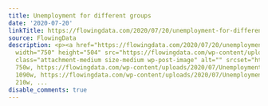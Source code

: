 ```yaml
---
title: Unemployment for different groups
date: '2020-07-20'
linkTitle: https://flowingdata.com/2020/07/20/unemployment-for-different-groups/
source: FlowingData
description: <p><a href="https://flowingdata.com/2020/07/20/unemployment-for-different-groups/"><img
  width="750" height="504" src="https://flowingdata.com/wp-content/uploads/2020/07/Unemployment-for-diferent-groups-750x504.png"
  class="attachment-medium size-medium wp-post-image" alt="" srcset="https://flowingdata.com/wp-content/uploads/2020/07/Unemployment-for-diferent-groups-750x504.png
  750w, https://flowingdata.com/wp-content/uploads/2020/07/Unemployment-for-diferent-groups-1090x732.png
  1090w, https://flowingdata.com/wp-content/uploads/2020/07/Unemployment-for-diferent-groups-210x141.png
  210w, ...
disable_comments: true
---
```

<p><a href="https://flowingdata.com/2020/07/20/unemployment-for-different-groups/"><img width="750" height="504" src="https://flowingdata.com/wp-content/uploads/2020/07/Unemployment-for-diferent-groups-750x504.png" class="attachment-medium size-medium wp-post-image" alt="" srcset="https://flowingdata.com/wp-content/uploads/2020/07/Unemployment-for-diferent-groups-750x504.png 750w, https://flowingdata.com/wp-content/uploads/2020/07/Unemployment-for-diferent-groups-1090x732.png 1090w, https://flowingdata.com/wp-content/uploads/2020/07/Unemployment-for-diferent-groups-210x141.png 210w, ...